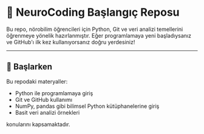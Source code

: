 # 🧠 NeuroCoding Başlangıç Reposu

Bu repo, nörobilim öğrencileri için Python, Git ve veri analizi temellerini öğrenmeye yönelik hazırlanmıştır. Eğer programlamaya yeni başladıysanız ve GitHub'ı ilk kez kullanıyorsanız doğru yerdesiniz!

---

## 🚀 Başlarken

Bu repodaki materyaller:

- Python ile programlamaya giriş
- Git ve GitHub kullanımı
- NumPy, pandas gibi bilimsel Python kütüphanelerine giriş
- Basit veri analizi örnekleri

konularını kapsamaktadır.